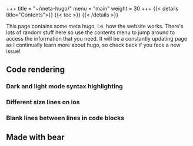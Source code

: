+++
title = "~/meta-hugo/"
menu = "main"
weight = 30
+++
{{< details title="Contents">}}
{{< toc >}}
{{< /details >}}

This page contains some meta hugo, i.e. how the website works.
There's lots of random stuff here so use the contents menu to jump around to access the information that you need.
It will be a constantly updating page as I continually learn more about hugo, so check back if you face a new issue!

## Code rendering
### Dark and light mode syntax highlighting
### Different size lines on ios
### Blank lines between lines in code blocks

## Made with bear
